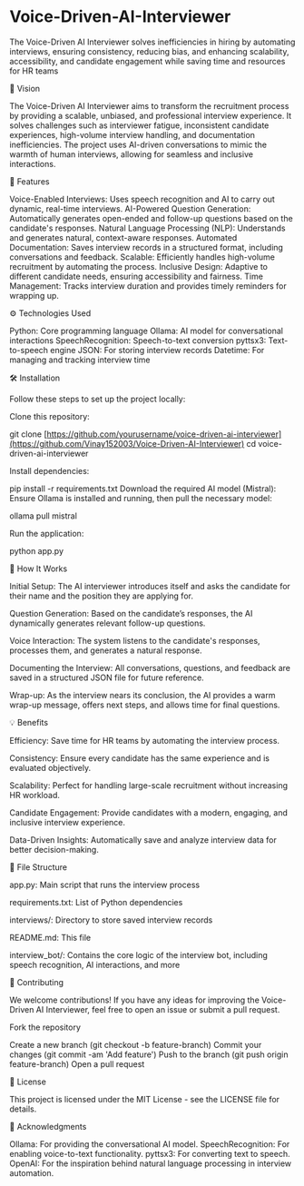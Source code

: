 # Voice-Driven-AI-Interviewer
The Voice-Driven AI Interviewer solves inefficiencies in hiring by automating interviews, ensuring consistency, reducing bias, and enhancing scalability, accessibility, and candidate engagement while saving time and resources for HR teams

🚀 Vision

The Voice-Driven AI Interviewer aims to transform the recruitment process by providing a scalable, unbiased, and professional interview experience. It solves challenges such as interviewer fatigue, inconsistent candidate experiences, high-volume interview handling, and documentation inefficiencies. The project uses AI-driven conversations to mimic the warmth of human interviews, allowing for seamless and inclusive interactions.

🔧 Features

Voice-Enabled Interviews: Uses speech recognition and AI to carry out dynamic, real-time interviews.
AI-Powered Question Generation: Automatically generates open-ended and follow-up questions based on the candidate's responses.
Natural Language Processing (NLP): Understands and generates natural, context-aware responses.
Automated Documentation: Saves interview records in a structured format, including conversations and feedback.
Scalable: Efficiently handles high-volume recruitment by automating the process.
Inclusive Design: Adaptive to different candidate needs, ensuring accessibility and fairness.
Time Management: Tracks interview duration and provides timely reminders for wrapping up.

⚙️ Technologies Used

Python: Core programming language
Ollama: AI model for conversational interactions
SpeechRecognition: Speech-to-text conversion
pyttsx3: Text-to-speech engine
JSON: For storing interview records
Datetime: For managing and tracking interview time

🛠️ Installation

Follow these steps to set up the project locally:

Clone this repository:

git clone [https://github.com/yourusername/voice-driven-ai-interviewer](https://github.com/Vinay152003/Voice-Driven-AI-Interviewer)
cd voice-driven-ai-interviewer

Install dependencies:

pip install -r requirements.txt
Download the required AI model (Mistral): Ensure Ollama is installed and running, then pull the necessary model:

ollama pull mistral

Run the application:

python app.py

💬 How It Works

Initial Setup: The AI interviewer introduces itself and asks the candidate for their name and the position they are applying for.

Question Generation: Based on the candidate’s responses, the AI dynamically generates relevant follow-up questions.

Voice Interaction: The system listens to the candidate's responses, processes them, and generates a natural response.

Documenting the Interview: All conversations, questions, and feedback are saved in a structured JSON file for future reference.

Wrap-up: As the interview nears its conclusion, the AI provides a warm wrap-up message, offers next steps, and allows time for final questions.

💡 Benefits

Efficiency: Save time for HR teams by automating the interview process.

Consistency: Ensure every candidate has the same experience and is evaluated objectively.

Scalability: Perfect for handling large-scale recruitment without increasing HR workload.

Candidate Engagement: Provide candidates with a modern, engaging, and inclusive interview experience.

Data-Driven Insights: Automatically save and analyze interview data for better decision-making.

📂 File Structure

app.py: Main script that runs the interview process

requirements.txt: List of Python dependencies

interviews/: Directory to store saved interview records

README.md: This file

interview_bot/: Contains the core logic of the interview bot, including speech recognition, AI interactions, and more

📌 Contributing

We welcome contributions! If you have any ideas for improving the Voice-Driven AI Interviewer, feel free to open an issue or submit a pull request.

Fork the repository

Create a new branch (git checkout -b feature-branch)
Commit your changes (git commit -am 'Add feature')
Push to the branch (git push origin feature-branch)
Open a pull request

📄 License

This project is licensed under the MIT License - see the LICENSE file for details.

🤖 Acknowledgments

Ollama: For providing the conversational AI model.
SpeechRecognition: For enabling voice-to-text functionality.
pyttsx3: For converting text to speech.
OpenAI: For the inspiration behind natural language processing in interview automation.
